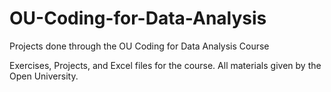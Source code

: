 # OU-Coding-for-Data-Analysis
Projects done through the OU Coding for Data Analysis Course

Exercises, Projects, and Excel files for the course. All materials given by the Open University.
